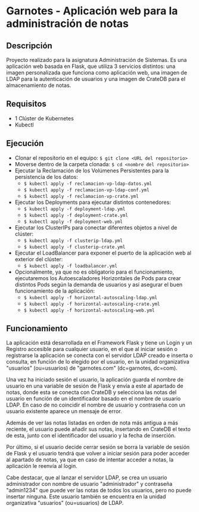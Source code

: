 # Garnotes - Aplicación web para la administración de notas
## Descripción
Proyecto realizado para la asignatura Administración de Sistemas. Es una aplicación web basada en Flask, que utiliza 3 servicios distintos: una imagen personalizada que funciona como aplicación web, una imagen de LDAP para la autenticación de usuarios y una imagen de CrateDB para el almacenamiento de notas.
## Requisitos
- 1 Clúster de Kubernetes
- Kubectl
## Ejecución
- Clonar el repositorio en el equipo: ```$ git clone <URL del repositorio> ```
- Moverse dentro de la carpeta clonada: ```$ cd <nombre del repositorio>```
- Ejecutar la Reclamación de los Volúmenes Persistentes para la persistencia de los datos:
  - ```$ kubectl apply -f reclamacion-vp-ldap-datos.yml```
  - ```$ kubectl apply -f reclamacion-vp-ldap-conf.yml```
  - ```$ kubectl apply -f reclamacion-vp-crate.yml```
- Ejecutar los Deployments para ejecutar distintos contenedores:
  - ```$ kubectl apply -f deployment-ldap.yml```
  - ```$ kubectl apply -f deployment-crate.yml```
  - ```$ kubectl apply -f deployment-web.yml```
- Ejecutar los ClusterIPs para conectar diferentes objetos a nivel de clúster:
  - ```$ kubectl apply -f clusterip-ldap.yml```
  - ```$ kubectl apply -f clusterip-crate.yml```
- Ejecutar el LoadBalancer para exponer el puerto de la aplicación web al exterior del clúster:
  - ```$ kubectl apply -f loadbalancer.yml```
- Opcionalmente, ya que no es obligatorio para el funcionamiento, ejecutaremos los Autoescaladores Horizontales de Pods para crear distintos Pods según la demanda de usuarios y así asegurar el buen funcionamiento de la aplicación:
  - ```$ kubectl apply -f horizontal-autoscaling-ldap.yml```
  - ```$ kubectl apply -f horizontal-autoscaling-crate.yml```
  - ```$ kubectl apply -f horizontal-autoscaling-web.yml```
## Funcionamiento
La aplicación está desarrollada en el Framework Flask y tiene un Login y un Registro accesible para cualquier usuario, en el que al iniciar sesión o registrarse la aplicación se conecta con el servidor LDAP creado e inserta o consulta, en función de lo elegido por el usuario, en la unidad organizativa "usuarios" (ou=usuarios) de "garnotes.com" (dc=garnotes, dc=com).

Una vez ha iniciado sesión el usuario, la aplicación guarda el nombre de usuario en una variable de sesión de Flask y envía a este al apartado de notas, donde esta se conecta con CrateDB y selecciona las notas del usuario en función de un identificador basado en el nombre de usuario LDAP. En caso de no coincidir el nombre de usuario y contraseña con un usuario existente aparece un mensaje de error.

Además de ver las notas listadas en orden de nota más antigua a más reciente, el usuario puede añadir sus notas, insertando en CrateDB el texto de esta, junto con el identificador del usuario y la fecha de inserción.

Por último, si el usuario decide cerrar sesión se borra la variable de sesión de Flask y el usuario tendrá que volver a iniciar sesión para poder acceder al apartado de notas, ya que en caso de intentar acceder a notas, la aplicación le reenvía al login.

Cabe destacar, que al lanzar el servidor LDAP, se crea un usuario administrador con nombre de usuario "administrador" y contraseña "admin1234" que puede ver las notas de todos los usuarios, pero no puede insertar ninguna. Este usuario también se encuentra en la unidad organizativa "usuarios" (ou=usuarios) de LDAP.
